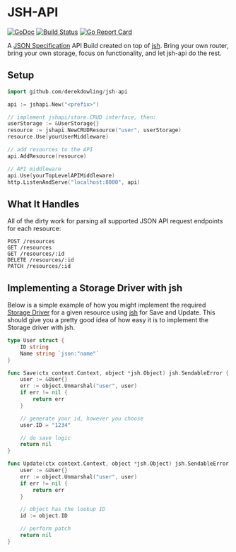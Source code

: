 # JSH-API

[![GoDoc](https://godoc.org/github.com/derekdowling/go-json-spec-handler?status.png)](https://godoc.org/github.com/derekdowling/jsh-api)
[![Build Status](https://travis-ci.org/derekdowling/jsh-api.svg?branch=master)](https://travis-ci.org/derekdowling/jsh-api)
[![Go Report Card](http://goreportcard.com/badge/manyminds/api2go)](http://goreportcard.com/report/derekdowling/jsh-api)

A [JSON Specification](http://jsonapi.org) API Build created on top of
[jsh](http://github.com/derekdowling/go-json-spec-handler). Bring your own
router, bring your own storage, focus on functionality, and let jsh-api do the
rest.

## Setup

```go
import github.com/derekdowling/jsh-api

api := jshapi.New("<prefix>")

// implement jshapi/store.CRUD interface, then:
userStorage := &UserStorage{}
resource := jshapi.NewCRUDResource("user", userStorage)
resource.Use(yourUserMiddleware)

// add resources to the API
api.AddResource(resource)

// API middleware
api.Use(yourTopLevelAPIMiddleware)
http.ListenAndServe("localhost:8000", api)
```

## What It Handles

All of the dirty work for parsing all supported JSON API request endpoints for
each resource:

```
POST /resources
GET /resources
GET /resources/:id
DELETE /resources/:id
PATCH /resources/:id
```

## Implementing a Storage Driver with jsh

Below is a simple example of how you might implement the required 
[Storage Driver](https://godoc.org/github.com/derekdowling/jsh-api/store#CRUD) for a
given resource using
[jsh](https://godoc.org/github.com/derekdowling/go-json-spec-handler) for Save
and Update. This should give you a pretty good idea of how easy it is to
implement the Storage driver with jsh.


```go
type User struct {
    ID string
    Name string `json:"name"`
}

func Save(ctx context.Context, object *jsh.Object) jsh.SendableError {
    user := &User{}
    err := object.Unmarshal("user", user)
    if err != nil {
        return err
    }

    // generate your id, however you choose
    user.ID = "1234"

    // do save logic
    return nil
}

func Update(ctx context.Context, object *jsh.Object) jsh.SendableError {
    user := &User{}
    err := object.Unmarshal("user", user)
    if err != nil {
        return err
    }

    // object has the lookup ID
    id := object.ID

    // perform patch
    return nil
}
```
